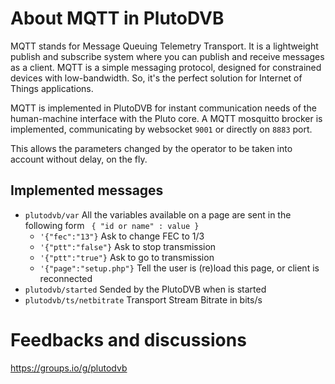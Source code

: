 # About MQTT in PlutoDVB

MQTT stands for Message Queuing Telemetry Transport. It is a lightweight publish and subscribe system where you can publish and receive messages as a client. MQTT is a simple messaging protocol, designed for constrained devices with low-bandwidth. So, it's the perfect solution for Internet of Things applications.

MQTT is implemented in PlutoDVB for instant communication needs of the human-machine interface with the Pluto core. A MQTT mosquitto brocker is implemented, communicating by websocket ```9001``` or directly on ```8883``` port.

This allows the parameters changed by the operator to be taken into account without delay, on the fly.

## Implemented messages 

- ```plutodvb/var``` All the variables available on a page are sent in the following form ``` { "id or name" : value }```
	-  ```'{"fec":"13"}``` Ask to change FEC to 1/3
	-  ```'{"ptt":"false"}``` Ask to stop transmission
	-  ```'{"ptt":"true"}``` Ask to go to transmission	
	-  ```'{"page":"setup.php"}``` Tell the user is (re)load this page, or client is reconnected
- ```plutodvb/started``` Sended by the PlutoDVB when is started
- ```plutodvb/ts/netbitrate``` Transport Stream Bitrate in bits/s


# Feedbacks and discussions
https://groups.io/g/plutodvb
